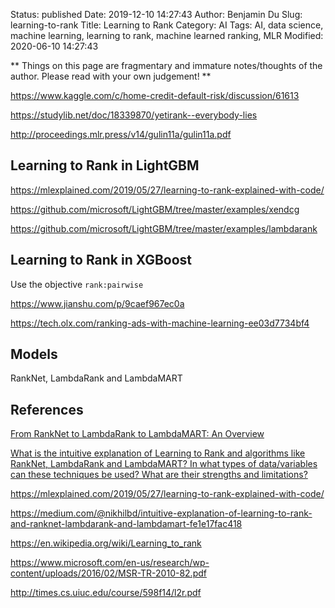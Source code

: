 Status: published
Date: 2019-12-10 14:27:43
Author: Benjamin Du
Slug: learning-to-rank
Title: Learning to Rank
Category: AI
Tags: AI, data science, machine learning, learning to rank, machine learned ranking, MLR
Modified: 2020-06-10 14:27:43

**
Things on this page are fragmentary and immature notes/thoughts of the author.
Please read with your own judgement!
**

https://www.kaggle.com/c/home-credit-default-risk/discussion/61613

https://studylib.net/doc/18339870/yetirank--everybody-lies

http://proceedings.mlr.press/v14/gulin11a/gulin11a.pdf


## Learning to Rank in LightGBM

https://mlexplained.com/2019/05/27/learning-to-rank-explained-with-code/

https://github.com/microsoft/LightGBM/tree/master/examples/xendcg

https://github.com/microsoft/LightGBM/tree/master/examples/lambdarank

## Learning to Rank in XGBoost

Use the objective `rank:pairwise`

https://www.jianshu.com/p/9caef967ec0a

https://tech.olx.com/ranking-ads-with-machine-learning-ee03d7734bf4

## Models

RankNet, LambdaRank and LambdaMART

## References

[From RankNet to LambdaRank to LambdaMART: An Overview](https://www.microsoft.com/en-us/research/wp-content/uploads/2016/02/MSR-TR-2010-82.pdf)

[What is the intuitive explanation of Learning to Rank and algorithms like RankNet, LambdaRank and LambdaMART? In what types of data/variables can these techniques be used? What are their strengths and limitations?
](https://www.quora.com/What-is-the-intuitive-explanation-of-Learning-to-Rank-and-algorithms-like-RankNet-LambdaRank-and-LambdaMART-In-what-types-of-data-variables-can-these-techniques-be-used-What-are-their-strengths-and-limitations)

https://mlexplained.com/2019/05/27/learning-to-rank-explained-with-code/

https://medium.com/@nikhilbd/intuitive-explanation-of-learning-to-rank-and-ranknet-lambdarank-and-lambdamart-fe1e17fac418

https://en.wikipedia.org/wiki/Learning_to_rank

https://www.microsoft.com/en-us/research/wp-content/uploads/2016/02/MSR-TR-2010-82.pdf

http://times.cs.uiuc.edu/course/598f14/l2r.pdf
